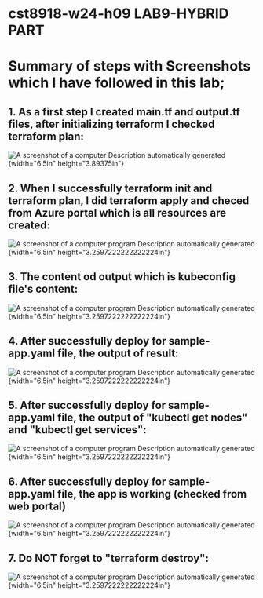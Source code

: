 # cst8918-w24-h09    LAB9-HYBRID PART



# Summary of steps with Screenshots which I have followed in this lab;


## 1.  As a first step I created main.tf and output.tf files, after initializing terraform I checked terraform plan:

![A screenshot of a computer Description automatically
generated](./Screenshots/1.png){width="6.5in" height="3.89375in"}


## 2.  When I successfully terraform init and terraform plan, I did terraform apply and checed from Azure portal which is all resources are created:


![A screenshot of a computer program Description automatically
generated](./Screenshots/2.png){width="6.5in"
height="3.2597222222222224in"}

## 3.  The content od output which is kubeconfig file's content:

![A screenshot of a computer program Description automatically
generated](./Screenshots/3.png){width="6.5in"
height="3.2597222222222224in"}

## 4.  After successfully deploy for sample-app.yaml file, the output of result:

![A screenshot of a computer program Description automatically
generated](./Screenshots/4.png){width="6.5in"
height="3.2597222222222224in"}

## 5.  After successfully deploy for sample-app.yaml file, the output of "kubectl get nodes" and "kubectl get services":

![A screenshot of a computer program Description automatically
generated](./Screenshots/5.png){width="6.5in"
height="3.2597222222222224in"}

## 6.  After successfully deploy for sample-app.yaml file, the app is working (checked from web portal)

![A screenshot of a computer program Description automatically
generated](./Screenshots/6.png){width="6.5in"
height="3.2597222222222224in"}

## 7.  Do NOT forget to "terraform destroy":

![A screenshot of a computer program Description automatically
generated](./Screenshots/7.png){width="6.5in"
height="3.2597222222222224in"}
